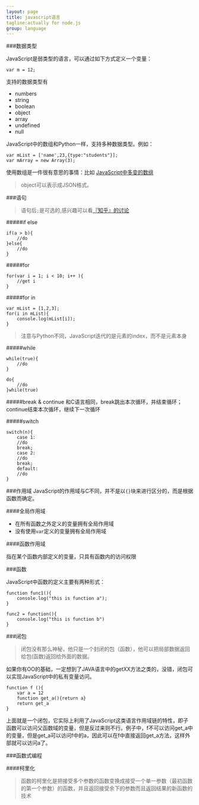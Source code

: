 ```yaml
---
layout: page
title: javascript语言
tagline:actually for node.js
group: language
---
```


###数据类型


JavaScript是弱类型的语言，可以通过如下方式定义一个变量：

    var m = 12;

支持的数据类型有 
    
+ numbers
+ string
+ boolean
+ object 
+ array
+ undefined
+ null

JavaScript中的数组和Python一样，支持多种数据类型。例如：

    var mList = ['name',23,{type:"students"}];
    var mArray = new Array(3);

使用数组是一件很有意思的事情：比如 [JavaScript中多变的数组](http://octsky.com/tech/2013/10/17/javascript-array-trick/)

> object可以表示成JSON格式。

###语句
> 语句后`;`是可选的,感兴趣可以看[『知乎』的讨论](http://www.zhihu.com/question/20298345)

#####if else

    if(a > b){
        //do
    }else{
        //do
    }
    
#####for

    for(var i = 1; i < 10; i++ ){
        //get i
    }
    
#####for in

    var mList = [1,2,3];
    for(i in mList){
        console.log(mList[i]);
    }
> 注意与Python不同，JavaScript迭代的是元素的index，而不是元素本身

#####while
    
    while(true){
        //do
    }
    
    do{
        //do
    }while(true)
    
#####break & continue
和C语言相同，break跳出本次循环，并结束循环；continue结束本次循环，继续下一次循环

#####switch
    
    switch(n){
        case 1:
        //do
        break;
        case 2:
        //do
        break;
        default:
        //do
    }
###作用域
JavaScript的作用域与C不同，并不是以`{}`块来进行区分的，而是根据函数而确定。

####全局作用域

+ 在所有函数之外定义的变量拥有全局作用域
+ 没有使用`var`定义的变量拥有全局作用域

####函数作用域

指在某个函数内部定义的变量，只具有函数内的访问权限


###函数

JavaScript中函数的定义主要有两种形式：

    function func1(){
	    console.log("this is function a");
    }

    func2 = function(){
	    console.log("this is function b")
    }
    
###闭包

>闭包没有那么神秘，他只是一个封闭的包（函数），他可以把局部数据返回给包(函数)返回给外面的数据。

如果你有OO的基础，一定想到了JAVA语言中的getXX方法之类的，没错，闭包可以实现JavaScript中的私有变量访问。

    function f (){
	    var a = 12
	    function get_a(){return a}
	    return get_a
    }

上面就是一个闭包，它实际上利用了JavaScript这类语言作用域链的特性，即子函数可以访问父函数域的变量，但是反过来则不行。例子中，f不可以访问get_a中的变量，但是get_a可以访问f中的a，因此可以在f中直接返回get_a方法，这样外部就可以访问a了。

###函数式编程

####柯里化

>函数的柯里化是把接受多个参数的函数变换成接受一个单一参数（最初函数的第一个参数）的函数，并且返回接受余下的参数而且返回结果的新函数的技术


